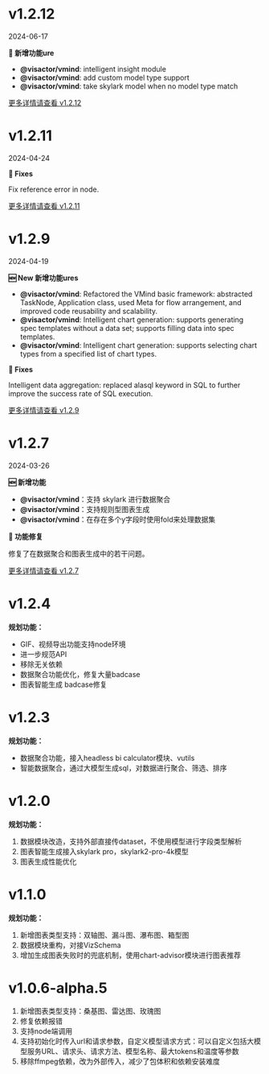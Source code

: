 # v1.2.12

2024-06-17


**🔖 新增功能ure**

- **@visactor/vmind**: intelligent insight module
- **@visactor/vmind**: add custom model type support
- **@visactor/vmind**: take skylark model when no model type match

[更多详情请查看 v1.2.12](https://github.com/VisActor/VMind/releases/tag/v1.2.12)

# v1.2.11

2024-04-24


**🐛 Fixes**

Fix reference error in node.

[更多详情请查看 v1.2.11](https://github.com/VisActor/VMind/releases/tag/v1.2.11)

# v1.2.9

2024-04-19


**🆕 New 新增功能ures**

- **@visactor/vmind**: Refactored the VMind basic framework: abstracted TaskNode, Application class, used Meta for flow arrangement, and improved code reusability and scalability.
- **@visactor/vmind**: Intelligent chart generation: supports generating spec templates without a data set; supports filling data into spec templates.
- **@visactor/vmind**: Intelligent chart generation: supports selecting chart types from a specified list of chart types.

**🐛 Fixes**

Intelligent data aggregation: replaced alasql keyword in SQL to further improve the success rate of SQL execution.

[更多详情请查看 v1.2.9](https://github.com/VisActor/VMind/releases/tag/v1.2.9)


# v1.2.7

2024-03-26

**🆕 新增功能**

- **@visactor/vmind**：支持 skylark 进行数据聚合
- **@visactor/vmind**：支持规则型图表生成
- **@visactor/vmind**：在存在多个y字段时使用fold来处理数据集

**🐛 功能修复**

修复了在数据聚合和图表生成中的若干问题。

[更多详情请查看 v1.2.7](https://github.com/VisActor/VMind/releases/tag/v1.2.7)

# v1.2.4

**规划功能：**

- GIF、视频导出功能支持node环境
- 进一步规范API
- 移除无关依赖
- 数据聚合功能优化，修复大量badcase
- 图表智能生成 badcase修复

# v1.2.3

**规划功能：**

- 数据聚合功能，接入headless bi calculator模块、vutils
- 智能数据聚合，通过大模型生成sql，对数据进行聚合、筛选、排序

# v1.2.0

**规划功能：**

1. 数据模块改造，支持外部直接传dataset，不使用模型进行字段类型解析
2. 图表智能生成接入skylark pro，skylark2-pro-4k模型
3. 图表生成性能优化

# v1.1.0

**规划功能：**

1. 新增图表类型支持：双轴图、漏斗图、瀑布图、箱型图
2. 数据模块重构，对接VizSchema
3. 增加生成图表失败时的兜底机制，使用chart-advisor模块进行图表推荐

# v1.0.6-alpha.5

1. 新增图表类型支持：桑基图、雷达图、玫瑰图
2. 修复依赖报错
3. 支持node端调用
4. 支持初始化时传入url和请求参数，自定义模型请求方式：可以自定义包括大模型服务URL、请求头、请求方法、模型名称、最大tokens和温度等参数
5. 移除ffmpeg依赖，改为外部传入，减少了包体积和依赖安装难度
